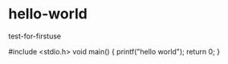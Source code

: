 # hello-world
test-for-firstuse

#include <stdio.h>
void main()
{
printf("hello world");
return 0;
}
